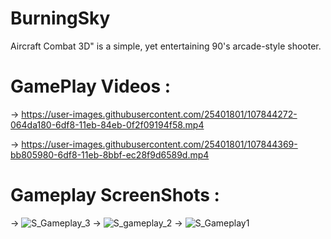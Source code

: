 # BurningSky
Aircraft Combat 3D" is a simple, yet entertaining 90's arcade-style shooter.

# GamePlay Videos : 

-> https://user-images.githubusercontent.com/25401801/107844272-064da180-6df8-11eb-84eb-0f2f09194f58.mp4

-> https://user-images.githubusercontent.com/25401801/107844369-bb805980-6df8-11eb-8bbf-ec28f9d6589d.mp4

# Gameplay ScreenShots : 

-> ![S_Gameplay_3](https://user-images.githubusercontent.com/25401801/107844455-89bbc280-6df9-11eb-8417-61e990e830fa.jpeg)
-> ![S_gameplay_2](https://user-images.githubusercontent.com/25401801/107844460-94765780-6df9-11eb-95db-e264fbd37f33.jpeg)
-> ![S_Gameplay1](https://user-images.githubusercontent.com/25401801/107844469-9e985600-6df9-11eb-80f9-ee48f42f032a.jpeg)
